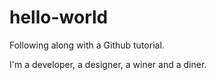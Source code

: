 # hello-world
Following along with a Github tutorial.

I'm a developer, a designer, a winer and a diner.
